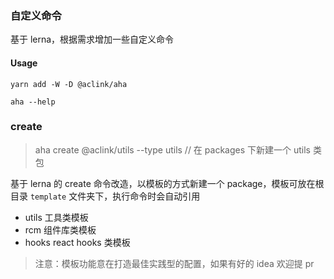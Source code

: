 ### 自定义命令

基于 lerna，根据需求增加一些自定义命令

#### Usage

```
yarn add -W -D @aclink/aha

aha --help
```

### create

> aha create @aclink/utils --type utils // 在 packages 下新建一个 utils 类包

基于 lerna 的 create 命令改造，以模板的方式新建一个 package，模板可放在根目录 `template` 文件夹下，执行命令时会自动引用

-   utils 工具类模板
-   rcm 组件库类模板
-   hooks react hooks 类模板

> 注意：模板功能意在打造最佳实践型的配置，如果有好的 idea 欢迎提 pr
